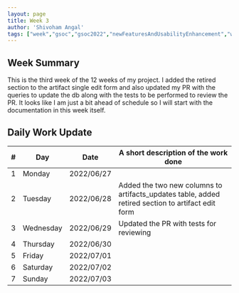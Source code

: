 ```yaml
---
layout: page
title: Week 3
author: 'Shivoham Angal'
tags: ["week","gsoc","gsoc2022","newFeaturesAndUsabilityEnhancement","week#3","eval#1"]
---
```


## Week Summary

This is the third week of the 12 weeks of my project. I added the retired section to the artifact single edit form and also updated my PR with the queries to update the db along with the tests to be performed to review the PR. It looks like I am just a bit ahead of schedule so I will start with the documentation in this week itself. 

## Daily Work Update

|\#|Day|Date|A short description of the work done|  
|---	|---	|---	|---	|  
|1   	| Monday 	|   2022/06/27	|  |  
|2   	| Tuesday  	|   2022/06/28	| Added the two new columns to artifacts_updates table, added retired section to artifact edit form	|  
|3   	| Wednesday |  2022/06/29 	| Updated the PR with tests for reviewing |  
|4   	| Thursday  |   2022/06/30	|  |  
|5   	| Friday  	|   2022/07/01	|  |  
|6   	| Saturday  |  2022/07/02	|  |  
|7   	| Sunday  	|   2022/07/03	|  |  

